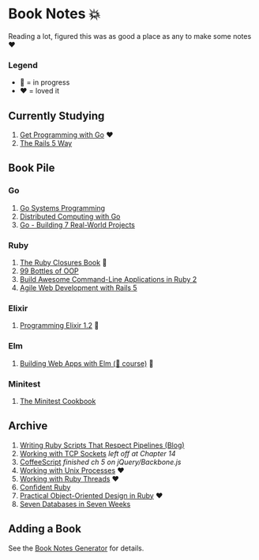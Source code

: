 # Book Notes 💥

Reading a lot, figured this was as good a place as any to make some notes ❤️

### Legend 

* 📖 = in progress
* ❤️ = loved it

## Currently Studying

1. [Get Programming with Go](get-programming-with-go/README.md) ❤️
1. [The Rails 5 Way](the-rails-5-way/README.md)

## Book Pile

### Go

1. [Go Systems Programming](go-systems-programming/README.md)
1. [Distributed Computing with Go](distributed-computing-with-go/README.md)
1. [Go - Building 7 Real-World Projects](go-building-7-real-world-projects/README.md)

### Ruby

1. [The Ruby Closures Book](the-ruby-closures-book/README.md) 📖
1. [99 Bottles of OOP](99-bottles-of-oop/README.md)
1. [Build Awesome Command-Line Applications in Ruby 2](build-awesome-command-line-applications-in-ruby-2/README.md)
1. [Agile Web Development with Rails 5](agile-web-development-with-rails-5/README.md) 

### Elixir

1. [Programming Elixir 1.2](programming-elixir-1.2/README.md) 📖

### Elm

1. [Building Web Apps with Elm (🎥 course)](building-web-apps-with-elm-course/README.md) 📖

### Minitest

1. [The Minitest Cookbook](the-minitest-cookbook/README.md)

## Archive

1. [Writing Ruby Scripts That Respect Pipelines (Blog)](writing-ruby-scripts-that-respect-pipelines-blog/README.md)
1. [Working with TCP Sockets](working-with-tcp-sockets/README.md) _left off at Chapter 14_
1. [CoffeeScript](coffeescript/README.md) _finished ch 5 on jQuery/Backbone.js_
1. [Working with Unix Processes](working-with-unix-processes/README.md) ❤️
1. [Working with Ruby Threads](working-with-ruby-threads/README.md) ❤️
1. [Confident Ruby](confident-ruby/README.md)
1. [Practical Object-Oriented Design in Ruby](practical-object-oriented-design-in-ruby/README.md) ❤️
1. [Seven Databases in Seven Weeks](seven-db-in-seven-weeks/README.md)

## Adding a Book

See the [Book Notes Generator](https://github.com/trueheart78/book-notes-generator) for details.
